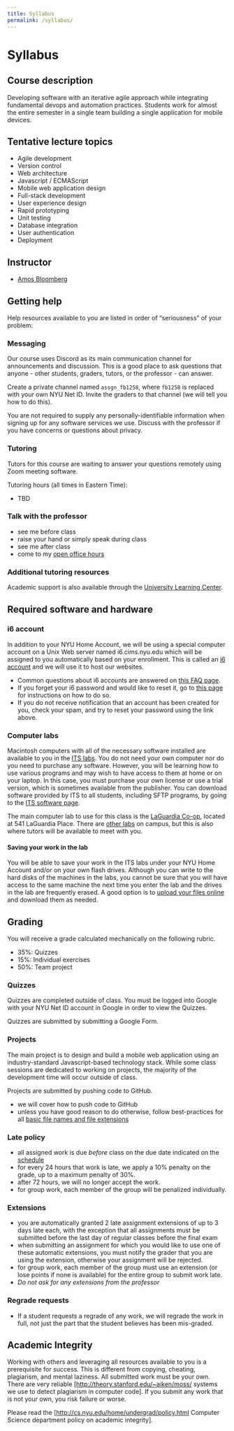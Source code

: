 ```yaml
---
title: Syllabus
permalink: /syllabus/
---
```


# Syllabus

## Course description

Developing software with an iterative agile approach while integrating fundamental devops and automation practices. Students work for almost the entire semester in a single team building a single application for mobile devices.

## Tentative lecture topics

- Agile development
- Version control
- Web architecture
- Javascript / ECMAScript
- Mobile web application design
- Full-stack development
- User experience design
- Rapid prototyping
- Unit testing
- Database integration
- User authentication
- Deployment

## Instructor

- [Amos Bloomberg](https://amosbloomberg.com)

## Getting help

Help resources available to you are listed in order of “seriousness” of your problem:

### Messaging

Our course uses Discord as its main communication channel for announcements and discussion. This is a good place to ask questions that anyone - other students, graders, tutors, or the professor - can answer.

Create a private channel named `assgn_fb1258`, where `fb1258` is replaced with your own NYU Net ID. Invite the graders to that channel (we will tell you how to do this).

You are not required to supply any personally-identifiable information when signing up for any software services we use. Discuss with the professor if you have concerns or questions about privacy.

### Tutoring

Tutors for this course are waiting to answer your questions remotely using Zoom meeting software.

Tutoring hours (all times in Eastern Time):

- TBD

### Talk with the professor

- see me before class
- raise your hand or simply speak during class
- see me after class
- come to my [open office hours](https://knowledge.kitchen/Amos_Bloomberg#Contact_Info)

### Additional tutoring resources

Academic support is also available through the [University Learning Center](http://www.nyu.edu/ulc).

## Required software and hardware

### i6 account

In addition to your NYU Home Account, we will be using a special computer account on a Unix Web server named i6.cims.nyu.edu which will be assigned to you automatically based on your enrollment. This is called an [i6 account](http://cims.nyu.edu/webapps/content/systems/resources/i6) and we will use it to host our websites.

- Common questions about i6 accounts are answered on [this FAQ page](https://cims.nyu.edu/webapps/content/systems/resources/i6/faq).
- If you forget your i6 password and would like to reset it, go to [this page](https://cims.nyu.edu/webapps/content/systems/resources/i6/resetpassword) for instructions on how to do so.
- If you do not receive notification that an account has been created for you, check your spam, and try to reset your password using the link above.

### Computer labs

Macintosh computers with all of the necessary software installed are available to you in the [ITS labs](http://www.nyu.edu/its/labs/). You do not need your own computer nor do you need to purchase any software. However, you will be learning how to use various programs and may wish to have access to them at home or on your laptop. In this case, you must purchase your own license or use a trial version, which is sometimes available from the publisher. You can download software provided by ITS to all students, including SFTP programs, by going to the [ITS software page](https://www.nyu.edu/its/software/).

The main computer lab to use for this class is the [LaGuardia Co-op](http://www.nyu.edu/life/information-technology/locations-and-facilities/student-technology-centers/laguardia-co-op.html), located at 541 LaGuardia Place. There are [other labs](http://www.nyu.edu/its/labs/) on campus, but this is also where tutors will be available to meet with you.

#### Saving your work in the lab

You will be able to save your work in the ITS labs under your NYU Home Account and/or on your own flash drives. Although you can write to the hard disks of the machines in the labs, you cannot be sure that you will have access to the same machine the next time you enter the lab and the drives in the lab are frequently erased. A good option is to [upload your files online](https://knowledge.kitchen/Transfer_files_to_the_i6_web_server) and download them as needed.

## Grading

You will receive a grade calculated mechanically on the following rubric.

- 35%: Quizzes
- 15%: Individual exercises
- 50%: Team project

### Quizzes

Quizzes are completed outside of class. You must be logged into Google with your NYU Net ID account in Google in order to view the Quizzes.

Quizzes are submitted by submitting a Google Form.

### Projects

The main project is to design and build a mobile web application using an industry-standard Javascript-based technology stack. While some class sessions are dedicated to working on projects, the majority of the development time will occur outside of class.

Projects are submitted by pushing code to GitHub.

- we will cover how to push code to GitHub
- unless you have good reason to do otherwise, follow best-practices for all [basic file names and file extensions](https://knowledge.kitchen/Basic_computer_concepts#File_names)

### Late policy

- all assigned work is due _before_ class on the due date indicated on the [schedule](/)
- for every 24 hours that work is late, we apply a 10% penalty on the grade, up to a maximum penalty of 30%.
- after 72 hours, we will no longer accept the work.
- for group work, each member of the group will be penalized individually.

### Extensions

- you are automatically granted 2 late assignment extensions of up to 3 days late each, with the exception that all assignments must be submitted before the last day of regular classes before the final exam
- when submitting an assignment for which you would like to use one of these automatic extensions, you must notify the grader that you are using the extension, otherwise your assignment will be rejected.
- for group work, each member of the group must use an extension (or lose points if none is available) for the entire group to submit work late.
- _Do not ask for any extensions from the professor_

### Regrade requests

- If a student requests a regrade of any work, we will regrade the work in full, not just the part that the student believes has been mis-graded.

## Academic Integrity

Working with others and leveraging all resources available to you is a prerequisite for success. This is different from copying, cheating, plagiarism, and mental laziness. All submitted work must be your own. There are very reliable [http://theory.stanford.edu/~aiken/moss/ systems we use to detect plagiarism in computer code]. If you submit any work that is not your own, you risk failure or worse.

Please read the [http://cs.nyu.edu/home/undergrad/policy.html Computer Science department policy on academic integrity].
